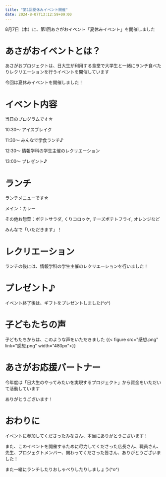 ```yaml
---
title: "第1回夏休みイベント開催"
date: 2024-8-07T13:12:59+09:00
---
```

8月7日（木）に、第1回あさがおイベント「夏休みイベント」を開催しました
<!--more-->
# あさがおイベントとは？
あさがおプロジェクトは、日大生が利用する食堂で大学生と一緒にランチ食べたりレクリエーションを行うイベントを開催しています

今回は夏休みイベントを開催しました！

# イベント内容
当日のプログラムです☆

10:30〜 アイスブレイク

11:30〜 みんなで学食ランチ♪

12:30〜 情報学科の学生主催のレクリエーション

13:00〜 プレゼント♪

# ランチ
ランチメニューです☆

メイン：カレー

その他お惣菜：ポテトサラダ, くりコロッケ, チーズポテトフライ, オレンジなど

みんなで「いただきます」！

# レクリエーション
ランチの後には、情報学科の学生主催のレクリエーションを行いました！

# プレゼント♪
イベント終了後は、ギフトをプレゼントしました(^o^)

# 子どもたちの声
子どもたちからは、このような声をいただきました
{{< figure src="感想.png" link="感想.png" width="480px">}}

# あさがお応援パートナー
今年度は「日大生のやってみたいを実現するプロジェクト」から資金をいただいて活動しています

ありがとうございます！

# おわりに
イベントに参加してくださったみなさん、本当にありがとうございます！

また、このイベントを開催するために尽力してくださった店長さん、職員さん、先生、プロジェクトメンバー、関わってくださった皆さん、ありがとうございました！

また一緒にランチしたりおしゃべりしたりしましょう(^o^)